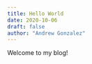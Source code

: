 ```yaml
---
title: Hello World
date: 2020-10-06
draft: false
author: "Andrew Gonzalez"
---
```


Welcome to my blog!
